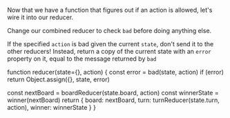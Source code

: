 Now that we have a function that figures out if an action is allowed,
let's wire it into our reducer.

Change our combined reducer to check `bad` before doing anything else.

If the specified `action` is bad given the current `state`, don't send it
to the other reducers! Instead, return a copy of the current state with
an `error` property on it, equal to the message returned by `bad`

<hint title="Solution">
<tonic>
function reducer(state={}, action) {
  const error = bad(state, action)
  if (error) return Object.assign({}, state, error)

  const nextBoard = boardReducer(state.board, action)
  const winnerState = winner(nextBoard)
  return {
    board: nextBoard,
    turn: turnReducer(state.turn, action),
    winner: winnerState
  }
}
</tonic>
</hint>